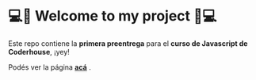 # 💻🚀 Welcome to my project 🚀💻

Este repo contiene la **primera preentrega** para el **curso de Javascript de Coderhouse**, ¡yey!

Podés ver la página **[acá](https://maigutter.github.io/cursoCoder_Javascript_preentregas/)** . 